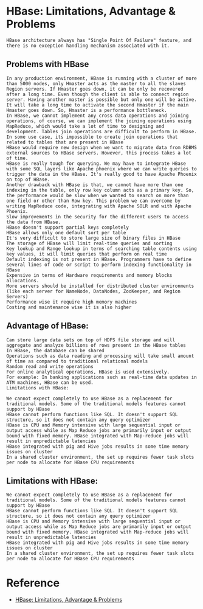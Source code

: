 # HBase: Limitations, Advantage & Problems
	
	HBase architecture always has "Single Point Of Failure" feature, and there is no exception handling mechanism associated with it.

## Problems with HBase

	In any production environment, HBase is running with a cluster of more than 5000 nodes, only Hmaster acts as the master to all the slaves Region servers. If Hmaster goes down, it can be only be recovered after a long time. Even though the client is able to connect region server. Having another master is possible but only one will be active. It will take a long time to activate the second Hmaster if the main Hmaster goes down. So, Hmaster is a performance bottleneck.
	In HBase, we cannot implement any cross data operations and joining operations, of course, we can implement the joining operations using MapReduce, which would take a lot of time to designing and development. Tables join operations are difficult to perform in HBase. In some use case, its impossible to create join operations that related to tables that are present in HBase
	HBase would require new design when we want to migrate data from RDBMS external sources to HBase servers. However, this process takes a lot of time.
	HBase is really tough for querying. We may have to integrate HBase with some SQL layers like Apache phoenix where we can write queries to trigger the data in the HBase. It's really good to have Apache Phoenix on top of HBase.
	Another drawback with HBase is that, we cannot have more than one indexing in the table, only row key column acts as a primary key. So, the performance would be slow when we wanted to search on more than one field or other than Row key. This problem we can overcome by writing MapReduce code, integrating with Apache SOLR and with Apache Phoenix.
	Slow improvements in the security for the different users to access the data from HBase.
	HBase doesn't support partial keys completely
	HBase allows only one default sort per table
	It's very difficult to store large size of binary files in HBase
	The storage of HBase will limit real-time queries and sorting
	Key lookup and Range lookup in terms of searching table contents using key values, it will limit queries that perform on real time
	Default indexing is not present in HBase. Programmers have to define several lines of code or script to perform indexing functionality in HBase
	Expensive in terms of Hardware requirements and memory blocks allocations.
	More servers should be installed for distributed cluster environments (like each server for NameNode, DataNodes, ZooKeeper, and Region Servers)
	Performance wise it require high memory machines
	Costing and maintenance wise it is also higher
	
## Advantage of HBase:

	Can store large data sets on top of HDFS file storage and will aggregate and analyze billions of rows present in the HBase tables
	In HBase, the database can be shared
	Operations such as data reading and processing will take small amount of time as compared to traditional relational models
	Random read and write operations
	For online analytical operations, HBase is used extensively.
	For example: In banking applications such as real-time data updates in ATM machines, HBase can be used.
	Limitations with HBase:

	We cannot expect completely to use HBase as a replacement for traditional models. Some of the traditional models features cannot support by HBase
	HBase cannot perform functions like SQL. It doesn't support SQL structure, so it does not contain any query optimizer
	HBase is CPU and Memory intensive with large sequential input or output access while as Map Reduce jobs are primarily input or output bound with fixed memory. HBase integrated with Map-reduce jobs will result in unpredictable latencies
	HBase integrated with pig and Hive jobs results in some time memory issues on cluster
	In a shared cluster environment, the set up requires fewer task slots per node to allocate for HBase CPU requirements
	
## Limitations with HBase:

	We cannot expect completely to use HBase as a replacement for traditional models. Some of the traditional models features cannot support by HBase
	HBase cannot perform functions like SQL. It doesn't support SQL structure, so it does not contain any query optimizer
	HBase is CPU and Memory intensive with large sequential input or output access while as Map Reduce jobs are primarily input or output bound with fixed memory. HBase integrated with Map-reduce jobs will result in unpredictable latencies
	HBase integrated with pig and Hive jobs results in some time memory issues on cluster
	In a shared cluster environment, the set up requires fewer task slots per node to allocate for HBase CPU requirements

# Reference

  - [ HBase: Limitations, Advantage & Problems](https://www.guru99.com/hbase-limitations-advantage-problems.html)